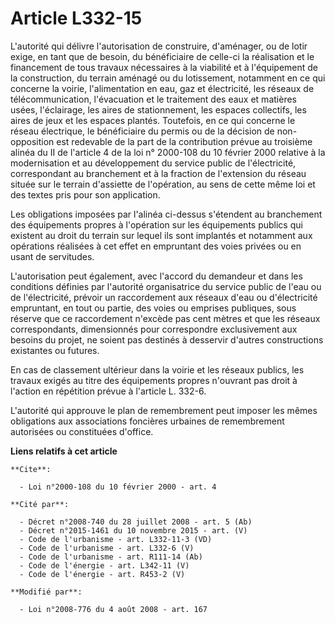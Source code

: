 # Article L332-15

L'autorité qui délivre l'autorisation de construire, d'aménager, ou de lotir exige, en tant que de besoin, du bénéficiaire de
celle-ci la réalisation et le financement de tous travaux nécessaires à la viabilité et à l'équipement de la construction, du
terrain aménagé ou du lotissement, notamment en ce qui concerne la voirie, l'alimentation en eau, gaz et électricité, les
réseaux de télécommunication, l'évacuation et le traitement des eaux et matières usées, l'éclairage, les aires de
stationnement, les espaces collectifs, les aires de jeux et les espaces plantés. Toutefois, en ce qui concerne le réseau
électrique, le bénéficiaire du permis ou de la décision de non-opposition est redevable de la part de la contribution prévue
au troisième alinéa du II de l'article 4 de la loi n° 2000-108 du 10 février 2000 relative à la modernisation et au
développement du service public de l'électricité, correspondant au branchement et à la fraction de l'extension du réseau
située sur le terrain d'assiette de l'opération, au sens de cette même loi et des textes pris pour son application. 

Les obligations imposées par l'alinéa ci-dessus s'étendent au branchement des équipements propres à l'opération sur les
équipements publics qui existent au droit du terrain sur lequel ils sont implantés et notamment aux opérations réalisées à
cet effet en empruntant des voies privées ou en usant de servitudes.

L'autorisation peut également, avec l'accord du demandeur et dans les conditions définies par l'autorité organisatrice du
service public de l'eau ou de l'électricité, prévoir un raccordement aux réseaux d'eau ou d'électricité empruntant, en tout
ou partie, des voies ou emprises publiques, sous réserve que ce raccordement n'excède pas cent mètres et que les réseaux
correspondants, dimensionnés pour correspondre exclusivement aux besoins du projet, ne soient pas destinés à desservir
d'autres constructions existantes ou futures. 

En cas de classement ultérieur dans la voirie et les réseaux publics, les travaux exigés au titre des équipements propres
n'ouvrant pas droit à l'action en répétition prévue à l'article L. 332-6.

L'autorité qui approuve le plan de remembrement peut imposer les mêmes obligations aux associations foncières urbaines de
remembrement autorisées ou constituées d'office.

**Liens relatifs à cet article**

	**Cite**:

	  - Loi n°2000-108 du 10 février 2000 - art. 4

	**Cité par**:

	  - Décret n°2008-740 du 28 juillet 2008 - art. 5 (Ab)
	  - Décret n°2015-1461 du 10 novembre 2015 - art. (V)
	  - Code de l'urbanisme - art. L332-11-3 (VD)
	  - Code de l'urbanisme - art. L332-6 (V)
	  - Code de l'urbanisme - art. R111-14 (Ab)
	  - Code de l'énergie - art. L342-11 (V)
	  - Code de l'énergie - art. R453-2 (V)

	**Modifié par**:

	  - Loi n°2008-776 du 4 août 2008 - art. 167
